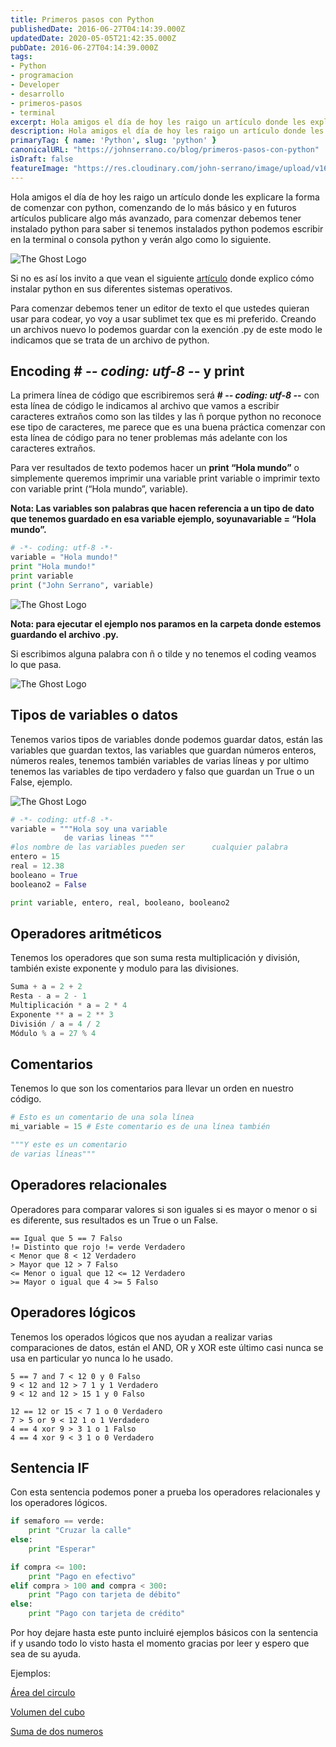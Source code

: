 ```yaml
---
title: Primeros pasos con Python
publishedDate: 2016-06-27T04:14:39.000Z
updatedDate: 2020-05-05T21:42:35.000Z
pubDate: 2016-06-27T04:14:39.000Z
tags: 
- Python
- programacion
- Developer
- desarrollo
- primeros-pasos
- terminal
excerpt: Hola amigos el día de hoy les raigo un artículo donde les explicare la forma de comenzar con python, comenzando de lo más básico y en futuros artículos..
description: Hola amigos el día de hoy les raigo un artículo donde les explicare la forma de comenzar con python, comenzando de lo más básico y en futuros artículos..
primaryTag: { name: 'Python', slug: 'python' }
canonicalURL: "https://johnserrano.co/blog/primeros-pasos-con-python"
isDraft: false
featureImage: "https://res.cloudinary.com/john-serrano/image/upload/v1683578543/John%20Serrano/Blog%20Post/primeros-pasos-con-python/primerosPasos_rwaa03.jpg"
---
```


Hola amigos el día de hoy les raigo un artículo donde les explicare la forma de comenzar con python, comenzando de lo más básico y en futuros artículos publicare algo más avanzado, para comenzar debemos tener instalado python para saber si tenemos instalados python podemos escribir en la terminal o consola python y verán algo como lo siguiente.

![The Ghost Logo](https://res.cloudinary.com/john-serrano/image/upload/v1683578652/John%20Serrano/Blog%20Post/primeros-pasos-con-python/primerosPasos_1_mytfmo.jpg)

Si no es así los invito a que vean el siguiente [artículo](http://blog.johnserrano.co/instalacion-de-python-virtualenv/) donde explico cómo instalar python en sus diferentes sistemas operativos.

Para comenzar debemos tener un editor de texto el que ustedes quieran usar para codear, yo voy a usar sublimet tex que es mi preferido. Creando un archivos nuevo lo podemos guardar con la exención .py de este modo le indicamos que se trata de un archivo de python.

## Encoding # -*- coding: utf-8 -*- y print

La primera línea de código que escribiremos será **# -*- coding: utf-8 -*-** con esta línea de código le indicamos al archivo que vamos a escribir caracteres extraños como son las tildes y las ñ porque python no reconoce ese tipo de caracteres, me parece que es una buena práctica comenzar con esta línea de código para no tener problemas más adelante con los caracteres extraños.

Para ver resultados de texto  podemos hacer un **print “Hola mundo”** o simplemente queremos imprimir una variable print variable o imprimir texto con variable print (“Hola mundo”, variable).

**Nota: Las variables son palabras que hacen referencia a un tipo de dato que tenemos guardado en esa variable ejemplo, soyunavariable = “Hola mundo”.**

```py
# -*- coding: utf-8 -*- 
variable = "Hola mundo!"
print "Hola mundo!"
print variable
print ("John Serrano", variable)
```
    

![The Ghost Logo](https://res.cloudinary.com/john-serrano/image/upload/v1683578652/John%20Serrano/Blog%20Post/primeros-pasos-con-python/primerosPasos_2_q5qggh.jpg)

**Nota: para ejecutar el ejemplo nos paramos en la carpeta donde estemos guardando el archivo .py.**

Si escribimos alguna palabra con ñ o tilde y no tenemos el coding veamos lo que pasa.

![The Ghost Logo](https://res.cloudinary.com/john-serrano/image/upload/v1683578652/John%20Serrano/Blog%20Post/primeros-pasos-con-python/primerosPasos_3_e1fbjf.jpg)

## Tipos de variables o datos

Tenemos varios tipos de variables donde podemos guardar datos, están las variables que guardan textos, las variables que guardan números enteros, números reales, tenemos también variables de varias líneas y por ultimo tenemos las variables de tipo verdadero y falso que guardan un True o un False, ejemplo.

![The Ghost Logo](https://res.cloudinary.com/john-serrano/image/upload/v1683578653/John%20Serrano/Blog%20Post/primeros-pasos-con-python/primerosPasos_4_nj0alv.jpg)

```py
# -*- coding: utf-8 -*- 
variable = """Hola soy una variable
            de varias lineas """
#los nombre de las variables pueden ser      cualquier palabra
entero = 15
real = 12.38
booleano = True
booleano2 = False

print variable, entero, real, booleano, booleano2
```
    

## Operadores aritméticos

Tenemos los operadores que son suma resta multiplicación y división, también existe exponente y modulo para las divisiones.

```py
Suma + a = 2 + 2
Resta - a = 2 - 1
Multiplicación * a = 2 * 4
Exponente ** a = 2 ** 3
División / a = 4 / 2
Módulo % a = 27 % 4
```
    

## Comentarios

Tenemos lo que son los comentarios para llevar un orden en nuestro código.

```py
# Esto es un comentario de una sola línea
mi_variable = 15 # Este comentario es de una línea también

"""Y este es un comentario
de varias líneas"""
```
    

## Operadores relacionales

Operadores para comparar valores si son iguales si es mayor o menor o si es diferente, sus resultados es un True o un False.

    == Igual que 5 == 7 Falso
    != Distinto que rojo != verde Verdadero
    < Menor que 8 < 12 Verdadero
    > Mayor que 12 > 7 Falso
    <= Menor o igual que 12 <= 12 Verdadero
    >= Mayor o igual que 4 >= 5 Falso
    

## Operadores lógicos

Tenemos los operados lógicos que nos ayudan a realizar varias comparaciones de datos, están el AND, OR y XOR este último casi nunca se usa en particular yo nunca lo he usado.

    5 == 7 and 7 < 12 0 y 0 Falso
    9 < 12 and 12 > 7 1 y 1 Verdadero
    9 < 12 and 12 > 15 1 y 0 Falso
    
    12 == 12 or 15 < 7 1 o 0 Verdadero
    7 > 5 or 9 < 12 1 o 1 Verdadero
    4 == 4 xor 9 > 3 1 o 1 Falso
    4 == 4 xor 9 < 3 1 o 0 Verdadero
    

## Sentencia IF

Con esta sentencia podemos poner a prueba los operadores relacionales y los operadores lógicos.

```py
if semaforo == verde:
    print "Cruzar la calle"
else:
    print "Esperar"

if compra <= 100:
    print "Pago en efectivo"
elif compra > 100 and compra < 300:
    print "Pago con tarjeta de débito"
else:
    print "Pago con tarjeta de crédito"
```
    

Por hoy dejare hasta este punto incluiré ejemplos básicos con la sentencia if y usando todo lo visto hasta el momento gracias por leer y espero que sea de su ayuda.

Ejemplos:

[Área del circulo](https://gist.github.com/johnsi15/1ce53384cf8db5a5b15b91050a2006c7)

[Volumen del cubo](https://gist.github.com/johnsi15/2db174a99d6ad35828c2611b0ddebd83)

[Suma de dos numeros](https://gist.github.com/johnsi15/bb8fdd4ae12865183f543ae4b39d27c3)

